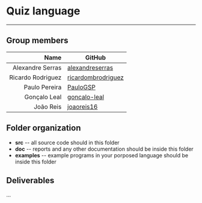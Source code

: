 # Quiz language

-----

## Group members

| Name | GitHub |
|--:|---|
| Alexandre Serras | [alexandreserras](https://github.com/alexandreserras) |
| Ricardo Rodriguez | [ricardombrodriguez](https://github.com/ricardombrodriguez) |
| Paulo Pereira | [PauloGSP](https://github.com/PauloGSP)|
| Gonçalo Leal | [goncalo-leal](https://github.com/goncalo-leal)|
| João Reis | [joaoreis16](https://github.com/joaoreis16)|

## Folder organization

- **src** -- all source code should in this folder
- **doc** -- reports and any other documentation should be inside this folder
- **examples** -- example programs in your porposed language should be inside this folder

## Deliverables

...


